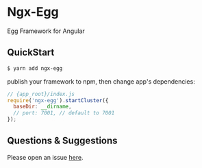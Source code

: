 # Ngx-Egg

Egg Framework for Angular

## QuickStart

```bash
$ yarn add ngx-egg
```

publish your framework to npm, then change app's dependencies:

```js
// {app_root}/index.js
require('ngx-egg').startCluster({
  baseDir: __dirname,
  // port: 7001, // default to 7001
});

```

## Questions & Suggestions

Please open an issue [here](https://github.com/eggjs/egg/issues).

